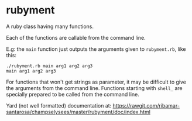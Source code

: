 #  rubyment

A ruby class having many functions.

Each of the functions are callable from the command line.

E.g: the `main` function just outputs the arguments given
to `rubyment.rb`, like this:

````
./rubyment.rb main arg1 arg2 arg3
main arg1 arg2 arg3
````

For functions that won't get strings as
parameter, it may be difficult to give the arguments
from the command line. Functions starting with `shell_`
are specially prepared to be called from the command
line.


Yard (not well formatted) documentation at: https://rawgit.com/ribamar-santarosa/champselysees/master/rubyment/doc/index.html


